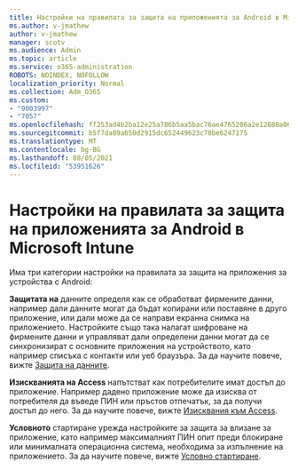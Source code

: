 ```yaml
---
title: Настройки на правилата за защита на приложенията за Android в Microsoft Intune
ms.author: v-jmathew
author: v-jmathew
manager: scotv
ms.audience: Admin
ms.topic: article
ms.service: o365-administration
ROBOTS: NOINDEX, NOFOLLOW
localization_priority: Normal
ms.collection: Adm_O365
ms.custom:
- "9003997"
- "7057"
ms.openlocfilehash: ff253ad4b2ba12e25a786b5aa5bac76ae4765206a2e12880a0673ce5fcbf30c2
ms.sourcegitcommit: b5f7da89a650d2915dc652449623c78be6247175
ms.translationtype: MT
ms.contentlocale: bg-BG
ms.lasthandoff: 08/05/2021
ms.locfileid: "53951626"
---
```

# <a name="android-app-protection-policy-settings-in-microsoft-intune"></a>Настройки на правилата за защита на приложенията за Android в Microsoft Intune

Има три категории настройки на правилата за защита на приложения за устройства с Android:

**Защитата на** данните определя как се обработват фирмените данни, например дали данните могат да бъдат копирани или поставяне в друго приложение, или дали може да се направи екранна снимка на приложението. Настройките също така налагат шифроване на фирмените данни и управляват дали определени данни могат да се синхронизират с основните приложения на устройството, като например списъка с контакти или уеб браузъра. За да научите повече, вижте [Защита на данните](https://go.microsoft.com/fwlink/?linkid=2135259).

**Изискванията на Access** напътстват как потребителите имат достъп до приложение. Например дадено приложение може да изисква от потребителя да въведе ПИН или пръстов отпечатък, за да получи достъп до него. За да научите повече, вижте [Изисквания към Access](https://go.microsoft.com/fwlink/?linkid=2135260).

**Условното** стартиране урежда настройките за защита за влизане за приложение, като например максималният ПИН опит преди блокиране или минималната операционна система, необходима за изпълнение на приложението. За да научите повече, вижте [Условно стартиране](https://go.microsoft.com/fwlink/?linkid=2135507).
